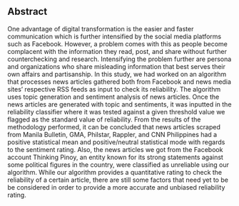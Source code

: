 Abstract
--------

One advantage of digital transformation is the easier and faster communication which is further intensified by the social media platforms such as Facebook. However, a problem comes with this as people become complacent with the information they read, post, and share without further counterchecking and research. Intensifying the problem further are persona and organizations who share misleading information that best serves their own affairs and partisanship. In this study, we had worked on an algorithm that processes news articles gathered both from Facebook and news media sites’ respective RSS feeds as input to check its reliability. The algorithm uses topic generation and sentiment analysis of news articles. Once the news articles are generated with topic and sentiments, it was inputted in the reliability classifier where it was tested against a given threshold value we flagged as the standard value of reliability. From the results of the methodology performed, it can be concluded that news articles scraped from Manila Bulletin, GMA, Philstar, Rappler, and CNN Philippines had a positive statistical mean and positive/neutral statistical mode with regards to the sentiment rating. Also, the news articles we got from the Facebook account Thinking Pinoy, an entity known for its strong statements against some political figures in the country, were classified as unreliable using our algorithm. While our algorithm provides a quantitative rating to check the reliability of a certain article, there are still some factors that need yet to be be considered in order to provide a more accurate and unbiased reliability rating.
